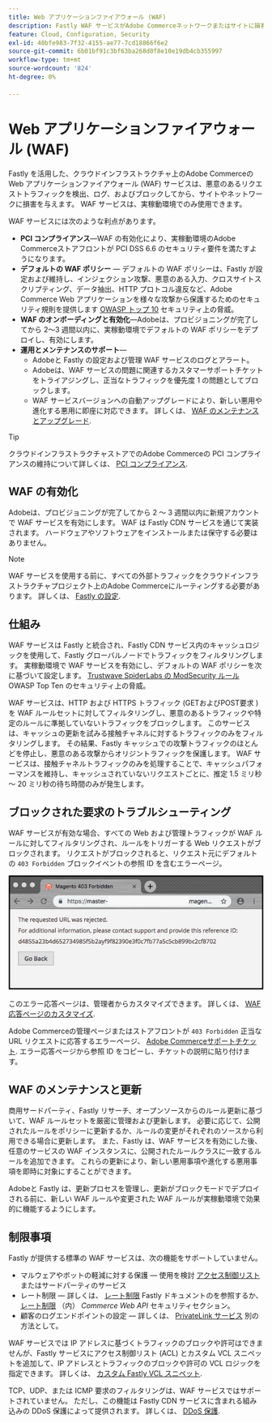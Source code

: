 ```yaml
---
title: Web アプリケーションファイアウォール (WAF)
description: Fastly WAF サービスがAdobe Commerceネットワークまたはサイトに損害を与える可能性のある前に、悪意のあるリクエストトラフィックを検出、ログ、およびブロックする方法について説明します。
feature: Cloud, Configuration, Security
exl-id: 40bfe983-7f32-4155-ae77-7cd18866f6e2
source-git-commit: 6b01bf91c3bf63ba268d0f8e10e19db4cb355997
workflow-type: tm+mt
source-wordcount: '824'
ht-degree: 0%

---
```


# Web アプリケーションファイアウォール (WAF)

Fastly を活用した、クラウドインフラストラクチャ上のAdobe Commerceの Web アプリケーションファイアウォール (WAF) サービスは、悪意のあるリクエストトラフィックを検出、ログ、およびブロックしてから、サイトやネットワークに損害を与えます。 WAF サービスは、実稼動環境でのみ使用できます。

WAF サービスには次のような利点があります。

- **PCI コンプライアンス**—WAF の有効化により、実稼動環境のAdobe Commerceストアフロントが PCI DSS 6.6 のセキュリティ要件を満たすようになります。
- **デフォルトの WAF ポリシー** — デフォルトの WAF ポリシーは、Fastly が設定および維持し、インジェクション攻撃、悪意のある入力、クロスサイトスクリプティング、データ抽出、HTTP プロトコル違反など、Adobe Commerce Web アプリケーションを様々な攻撃から保護するためのセキュリティ規則を提供します [OWASP トップ 10](https://owasp.org/www-project-top-ten/) セキュリティ上の脅威。
- **WAF のオンボーディングと有効化**—Adobeは、プロビジョニングが完了してから 2～3 週間以内に、実稼動環境でデフォルトの WAF ポリシーをデプロイし、有効にします。
- **運用とメンテナンスのサポート**—
   - Adobeと Fastly の設定および管理 WAF サービスのログとアラート。
   - Adobeは、WAF サービスの問題に関連するカスタマーサポートチケットをトライアジングし、正当なトラフィックを優先度 1 の問題としてブロックします。
   - WAF サービスバージョンへの自動アップグレードにより、新しい悪用や進化する悪用に即座に対応できます。 詳しくは、 [WAF のメンテナンスとアップグレード](#waf-maintenance-and-updates).

>[!TIP]
>
>クラウドインフラストラクチャストアでのAdobe Commerceの PCI コンプライアンスの維持について詳しくは、 [PCI コンプライアンス](https://business.adobe.com/products/magento/pci-compliance.html).

## WAF の有効化

Adobeは、プロビジョニングが完了してから 2 ～ 3 週間以内に新規アカウントで WAF サービスを有効にします。 WAF は Fastly CDN サービスを通じて実装されます。 ハードウェアやソフトウェアをインストールまたは保守する必要はありません。

>[!NOTE]
>
>WAF サービスを使用する前に、すべての外部トラフィックをクラウドインフラストラクチャプロジェクト上のAdobe Commerceにルーティングする必要があります。 詳しくは、 [Fastly の設定](fastly-configuration.md).

## 仕組み

WAF サービスは Fastly と統合され、Fastly CDN サービス内のキャッシュロジックを使用して、Fastly グローバルノードでトラフィックをフィルタリングします。 実稼動環境で WAF サービスを有効にし、デフォルトの WAF ポリシーを次に基づいて設定します。 [Trustwave SpiderLabs の ModSecurity ルール](https://github.com/owasp-modsecurity/ModSecurity) OWASP Top Ten のセキュリティ上の脅威。

WAF サービスは、HTTP および HTTPS トラフィック (GETおよびPOST要求 ) を WAF ルールセットに対してフィルタリングし、悪意のあるトラフィックや特定のルールに準拠していないトラフィックをブロックします。 このサービスは、キャッシュの更新を試みる接触チャネルに対するトラフィックのみをフィルタリングします。 その結果、Fastly キャッシュでの攻撃トラフィックのほとんどを停止し、悪意のある攻撃からオリジントラフィックを保護します。 WAF サービスは、接触チャネルトラフィックのみを処理することで、キャッシュパフォーマンスを維持し、キャッシュされていないリクエストごとに、推定 1.5 ミリ秒～ 20 ミリ秒の待ち時間のみが発生します。

## ブロックされた要求のトラブルシューティング

WAF サービスが有効な場合、すべての Web および管理トラフィックが WAF ルールに対してフィルタリングされ、ルールをトリガーする Web リクエストがブロックされます。 リクエストがブロックされると、リクエスト元にデフォルトの `403 Forbidden` ブロックイベントの参照 ID を含むエラーページ。

![WAF エラーページ](../../assets/cdn/fastly-waf-403-error.png)

このエラー応答ページは、管理者からカスタマイズできます。 詳しくは、 [WAF 応答ページのカスタマイズ](fastly-custom-response.md#customize-the-waf-error-page).

Adobe Commerceの管理ページまたはストアフロントが `403 Forbidden` 正当な URL リクエストに応答するエラーページ、 [Adobe Commerceサポートチケット](https://experienceleague.adobe.com/docs/commerce-knowledge-base/kb/help-center-guide/magento-help-center-user-guide.html#submit-ticket). エラー応答ページから参照 ID をコピーし、チケットの説明に貼り付けます。

## WAF のメンテナンスと更新

商用サードパーティ、Fastly リサーチ、オープンソースからのルール更新に基づいて、WAF ルールセットを厳密に管理および更新します。 必要に応じて、公開されたルールをポリシーに更新するか、ルールの変更がそれぞれのソースから利用できる場合に更新します。 また、Fastly は、WAF サービスを有効にした後、任意のサービスの WAF インスタンスに、公開されたルールクラスに一致するルールを追加できます。 これらの更新により、新しい悪用事項や進化する悪用事項を即時に対象にすることができます。

Adobeと Fastly は、更新プロセスを管理し、更新がブロックモードでデプロイされる前に、新しい WAF ルールや変更された WAF ルールが実稼動環境で効果的に機能するようにします。

## 制限事項

Fastly が提供する標準の WAF サービスは、次の機能をサポートしていません。

- マルウェアやボットの軽減に対する保護 — 使用を検討 [アクセス制御リスト](./fastly-vcl-allowlist.md) またはサードパーティのサービス
- レート制限 — 詳しくは、 [レート制限](https://github.com/fastly/fastly-magento2/blob/master/Documentation/Guides/RATE-LIMITING.md) Fastly ドキュメントのを参照するか、 [レート制限](https://developer.adobe.com/commerce/webapi/get-started/rate-limiting/) （内） _Commerce Web API_ セキュリティセクション。
- 顧客のログエンドポイントの設定 — 詳しくは、 [PrivateLink サービス](../development/privatelink-service.md) 別の方法として。

WAF サービスでは IP アドレスに基づくトラフィックのブロックや許可はできませんが、Fastly サービスにアクセス制御リスト (ACL) とカスタム VCL スニペットを追加して、IP アドレスとトラフィックのブロックや許可の VCL ロジックを指定できます。 詳しくは、 [カスタム Fastly VCL スニペット](fastly-vcl-custom-snippets.md).

TCP、UDP、または ICMP 要求のフィルタリングは、WAF サービスではサポートされていません。 ただし、この機能は Fastly CDN サービスに含まれる組み込みの DDoS 保護によって提供されます。 詳しくは、 [DDoS 保護](fastly.md#ddos-protection).
